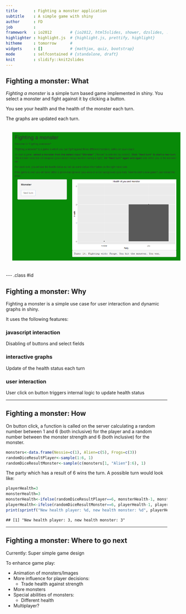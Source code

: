 ```yaml
---
title       : Fighting a monster application
subtitle    : A simple game with shiny
author      : FD
job         : 
framework   : io2012        # {io2012, html5slides, shower, dzslides, ...}
highlighter : highlight.js  # {highlight.js, prettify, highlight}
hitheme     : tomorrow      # 
widgets     : []            # {mathjax, quiz, bootstrap}
mode        : selfcontained # {standalone, draft}
knit        : slidify::knit2slides
---
```

<!-- Taken from: http://stackoverflow.com/a/18640582 -->
<!-- Limit image width and height -->
<style type='text/css'>
img {
    max-height: 400px;
    max-width: 800px;
    margin: 20px;
}
</style>
<!-- Center image on slide -->
<script src="http://ajax.aspnetcdn.com/ajax/jQuery/jquery-1.7.min.js"></script>
<script type='text/javascript'>
$(function() {
    $("p:has(img)").addClass('centered');
});
</script>

## Fighting a monster: What

_Fighting a monster_ is a simple turn based game implemented in shiny. You select a monster and fight against it by clicking a button.

You see your health and the health of the monster each turn.

The graphs are updated each turn.

![jhj](assets/img/screenshot.png)

--- .class #id 
## Fighting a monster: Why

Fighting a monster is a simple use case for user interaction and dynamic graphs in shiny.

It uses the following features:

### javascript interaction

Disabling of buttons and select fields

### interactive graphs

Update of the health status each turn

### user interaction

User click on button triggers internal logic to update health status

---
## Fighting a monster: How

On button click, a function is called on the server calculating a random number between 1 and 6 (both inclusive) for the player and a random number between the monster strength and 6 (both inclusive) for the monster.


```r
monsters<-data.frame(Nessie=c(1), Alien=c(5), Frogs=c(3))
randomDiceResultPlayer<-sample(1:6, 1)
randomDiceResultMonster<-sample(c(monsters[1, "Alien"]:6), 1)
```

The party which has a result of 6 wins the turn. A possible turn would look like:


```r
playerHealth=3
monsterHealth=3
monsterHealth<-ifelse(randomDiceResultPlayer==6, monsterHealth-1, monsterHealth)
playerHealth<-ifelse(randomDiceResultMonster==6, playerHealth-1, playerHealth)
print(sprintf("New health player: %d, new health monster: %d", playerHealth, monsterHealth))
```

```
## [1] "New health player: 3, new health monster: 3"
```

---
## Fighting a monster: Where to go next

Currently: Super simple game design

To enhance game play:

- Animation of monsters/Images
- More influence for player decisions:
  - Trade health against strength
- More monsters
- Special abilities of monsters:
  - Different health
- Multiplayer?
